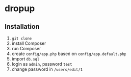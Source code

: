 # dropup
## Installation
1. `git clone`
1. install Composer
1. run Composer 
1. create `config/app.php` based on `config/app.default.php`
1. import `db.sql`
1. login as `admin`, password `test`
1. change password in `/users/edit/1`